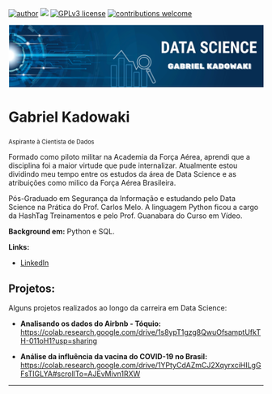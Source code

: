 [![author](https://img.shields.io/badge/author-carlosfab-red.svg)](https://www.linkedin.com/in/carlosfab) [![](https://img.shields.io/badge/python-3.7+-blue.svg)](https://www.python.org/downloads/release/python-365/) [![GPLv3 license](https://img.shields.io/badge/License-GPLv3-blue.svg)](http://perso.crans.org/besson/LICENSE.html) [![contributions welcome](https://img.shields.io/badge/contributions-welcome-brightgreen.svg?style=flat)](https://github.com/carlosfab/data_science/issues)

<p align="center">
  <img src="DS.png" >
</p>

# Gabriel Kadowaki
<sub>Aspirante à Cientista de Dados</sub>

Formado como piloto militar na Academia da Força Aérea, aprendi que a disciplina foi a maior virtude que pude internalizar. Atualmente estou dividindo meu tempo entre os estudos da área de Data Science e as atribuições como milico da Força Aérea Brasileira.

Pós-Graduado em Segurança da Informação e estudando pelo Data Science na Prática do Prof. Carlos Melo.
A linguagem Python ficou a cargo da HashTag Treinamentos e pelo Prof. Guanabara do Curso em Vídeo.


**Background em:** Python e SQL.

**Links:**
* [LinkedIn](https://www.linkedin.com/in/gabriel-cirilo-55180724b/)



## Projetos:
Alguns projetos realizados ao longo da carreira em Data Science:

* **Analisando os dados do Airbnb - Tóquio:** https://colab.research.google.com/drive/1s8ypT1gzg8QwuOfsamptUfkTH-011oH1?usp=sharing

* **Análise da influência da vacina do COVID-19 no Brasil:** https://colab.research.google.com/drive/1YPtyCdAZmCJ2XqyrxciHILgGFsTIGLYA#scrollTo=AJEvMivn1RXW

---



